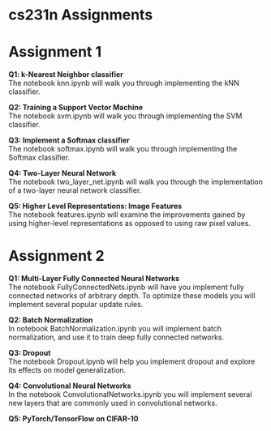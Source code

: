 # cs231n Assignments
# Assignment 1
**Q1: k-Nearest Neighbor classifier**<br>
The notebook knn.ipynb will walk you through implementing the kNN classifier.

**Q2: Training a Support Vector Machine**<br>
The notebook svm.ipynb will walk you through implementing the SVM classifier.

**Q3: Implement a Softmax classifier**<br>
The notebook softmax.ipynb will walk you through implementing the Softmax classifier.

**Q4: Two-Layer Neural Network**<br>
The notebook two_layer_net.ipynb will walk you through the implementation of a two-layer neural network classifier.

**Q5: Higher Level Representations: Image Features**<br>
The notebook features.ipynb will examine the improvements gained by using higher-level representations as opposed to using raw pixel values.

# Assignment 2
**Q1: Multi-Layer Fully Connected Neural Networks**<br>
The notebook FullyConnectedNets.ipynb will have you implement fully connected networks of arbitrary depth. To optimize these models you will implement several popular update rules.

**Q2: Batch Normalization**<br>
In notebook BatchNormalization.ipynb you will implement batch normalization, and use it to train deep fully connected networks.

**Q3: Dropout**<br>
The notebook Dropout.ipynb will help you implement dropout and explore its effects on model generalization.

**Q4: Convolutional Neural Networks**<br>
In the notebook ConvolutionalNetworks.ipynb you will implement several new layers that are commonly used in convolutional networks.

**Q5: PyTorch/TensorFlow on CIFAR-10**<br>
